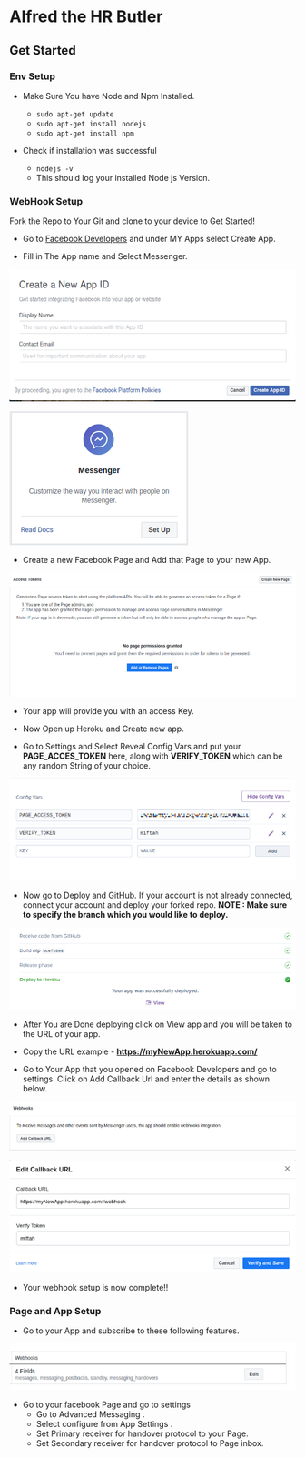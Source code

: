 # Alfred the HR Butler

## Get Started

   ### Env Setup
   * Make Sure You have Node and Npm Installed.
       * ``` sudo apt-get update ```
       * ``` sudo apt-get install nodejs ```
       * ``` sudo apt-get install npm ```


   * Check if installation was successful 
       * ``` nodejs -v ```
       * This should log your installed Node js Version.

   ### WebHook Setup

   Fork the Repo to Your Git and clone to your device to Get Started!

   * Go to [Facebook  Developers](https://developers.facebook.com/ "Facebook for Developers") and under MY Apps select Create App.

   * Fill in The App name and Select Messenger.


   ![](DocImage/create-New-App.png)


   ![](DocImage/selectMessenger.png)

   * Create a new Facebook Page and Add that Page to your new App.

   ![](DocImage/add-page.png)

   * Your app will provide you with an access Key.

   * Now Open up Heroku and Create new app.

   * Go to Settings and Select Reveal Config Vars and put your **PAGE_ACCES_TOKEN** here, along with **VERIFY_TOKEN** which can be any random String of your choice.

   ![](DocImage/reveal-config.png)

   * Now go to Deploy and GitHub. If your account is not already connected, connect your account and deploy your forked repo. 
     **NOTE : Make sure to specify the branch which you would like to deploy.** 

   ![](DocImage/build-complete.png)

   * After You are Done deploying click on View app and you will be taken to the URL of your app.

   * Copy the URL example - **https://myNewApp.herokuapp.com/** 

   * Go to Your App that you opened on Facebook Developers and go to settings. Click on Add Callback Url and enter the details as shown below.

   ![](DocImage/call-back-url.png)

   ![](DocImage/paste-call-back-url.png)

   * Your webhook setup is now complete!!

### Page and App Setup

* Go to your App and subscribe to these following features.

![](DocImage/features.png)

* Go to your facebook Page and go to settings
    * Go to Advanced Messaging .
    * Select configure from App Settings .
    * Set Primary receiver for handover protocol to your Page.
    * Set Secondary receiver for handover protocol to Page inbox.
